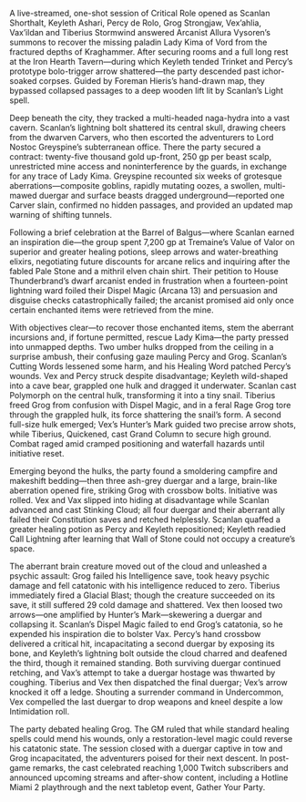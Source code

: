 A live-streamed, one-shot session of Critical Role opened as Scanlan Shorthalt, Keyleth Ashari, Percy de Rolo, Grog Strongjaw, Vex’ahlia, Vax’ildan and Tiberius Stormwind answered Arcanist Allura Vysoren’s summons to recover the missing paladin Lady Kima of Vord from the fractured depths of Kraghammer. After securing rooms and a full long rest at the Iron Hearth Tavern—during which Keyleth tended Trinket and Percy’s prototype bolo-trigger arrow shattered—the party descended past ichor-soaked corpses. Guided by Foreman Hieris’s hand-drawn map, they bypassed collapsed passages to a deep wooden lift lit by Scanlan’s Light spell.

Deep beneath the city, they tracked a multi-headed naga-hydra into a vast cavern. Scanlan’s lightning bolt shattered its central skull, drawing cheers from the dwarven Carvers, who then escorted the adventurers to Lord Nostoc Greyspine’s subterranean office. There the party secured a contract: twenty-five thousand gold up-front, 250 gp per beast scalp, unrestricted mine access and noninterference by the guards, in exchange for any trace of Lady Kima. Greyspine recounted six weeks of grotesque aberrations—composite goblins, rapidly mutating oozes, a swollen, multi-mawed duergar and surface beasts dragged underground—reported one Carver slain, confirmed no hidden passages, and provided an updated map warning of shifting tunnels.

Following a brief celebration at the Barrel of Balgus—where Scanlan earned an inspiration die—the group spent 7,200 gp at Tremaine’s Value of Valor on superior and greater healing potions, sleep arrows and water-breathing elixirs, negotiating future discounts for arcane relics and inquiring after the fabled Pale Stone and a mithril elven chain shirt. Their petition to House Thunderbrand’s dwarf arcanist ended in frustration when a fourteen-point lightning ward foiled their Dispel Magic (Arcana 13) and persuasion and disguise checks catastrophically failed; the arcanist promised aid only once certain enchanted items were retrieved from the mine.

With objectives clear—to recover those enchanted items, stem the aberrant incursions and, if fortune permitted, rescue Lady Kima—the party pressed into unmapped depths. Two umber hulks dropped from the ceiling in a surprise ambush, their confusing gaze mauling Percy and Grog. Scanlan’s Cutting Words lessened some harm, and his Healing Word patched Percy’s wounds. Vex and Percy struck despite disadvantage; Keyleth wild-shaped into a cave bear, grappled one hulk and dragged it underwater. Scanlan cast Polymorph on the central hulk, transforming it into a tiny snail. Tiberius freed Grog from confusion with Dispel Magic, and in a feral Rage Grog tore through the grappled hulk, its force shattering the snail’s form. A second full-size hulk emerged; Vex’s Hunter’s Mark guided two precise arrow shots, while Tiberius, Quickened, cast Grand Column to secure high ground. Combat raged amid cramped positioning and waterfall hazards until initiative reset.

Emerging beyond the hulks, the party found a smoldering campfire and makeshift bedding—then three ash-grey duergar and a large, brain-like aberration opened fire, striking Grog with crossbow bolts. Initiative was rolled. Vex and Vax slipped into hiding at disadvantage while Scanlan advanced and cast Stinking Cloud; all four duergar and their aberrant ally failed their Constitution saves and retched helplessly. Scanlan quaffed a greater healing potion as Percy and Keyleth repositioned; Keyleth readied Call Lightning after learning that Wall of Stone could not occupy a creature’s space.

The aberrant brain creature moved out of the cloud and unleashed a psychic assault: Grog failed his Intelligence save, took heavy psychic damage and fell catatonic with his intelligence reduced to zero. Tiberius immediately fired a Glacial Blast; though the creature succeeded on its save, it still suffered 29 cold damage and shattered. Vex then loosed two arrows—one amplified by Hunter’s Mark—skewering a duergar and collapsing it. Scanlan’s Dispel Magic failed to end Grog’s catatonia, so he expended his inspiration die to bolster Vax. Percy’s hand crossbow delivered a critical hit, incapacitating a second duergar by exposing its bone, and Keyleth’s lightning bolt outside the cloud charred and deafened the third, though it remained standing. Both surviving duergar continued retching, and Vax’s attempt to take a duergar hostage was thwarted by coughing. Tiberius and Vex then dispatched the final duergar; Vex’s arrow knocked it off a ledge. Shouting a surrender command in Undercommon, Vex compelled the last duergar to drop weapons and kneel despite a low Intimidation roll.

The party debated healing Grog. The GM ruled that while standard healing spells could mend his wounds, only a restoration-level magic could reverse his catatonic state. The session closed with a duergar captive in tow and Grog incapacitated, the adventurers poised for their next descent. In post-game remarks, the cast celebrated reaching 1,000 Twitch subscribers and announced upcoming streams and after-show content, including a Hotline Miami 2 playthrough and the next tabletop event, Gather Your Party.